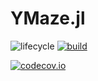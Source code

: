 # YMaze.jl

<!-- Tidyverse lifecycle badges, see https://www.tidyverse.org/lifecycle/ Uncomment or delete as needed. -->
![lifecycle](https://img.shields.io/badge/lifecycle-experimental-orange.svg)<!--
![lifecycle](https://img.shields.io/badge/lifecycle-maturing-blue.svg)
![lifecycle](https://img.shields.io/badge/lifecycle-stable-green.svg)
![lifecycle](https://img.shields.io/badge/lifecycle-retired-orange.svg)
![lifecycle](https://img.shields.io/badge/lifecycle-archived-red.svg)
![lifecycle](https://img.shields.io/badge/lifecycle-dormant-blue.svg) -->
[![build](https://github.com/jbrea/YMaze.jl/workflows/CI/badge.svg)](https://github.com/jbrea/YMaze.jl/actions?query=workflow%3ACI)
<!-- travis-ci.com badge, uncomment or delete as needed, depending on whether you are using that service. -->
<!-- [![Build Status](https://travis-ci.com/jbrea/YMaze.jl.svg?branch=master)](https://travis-ci.com/jbrea/YMaze.jl) -->
<!-- Coverage badge on codecov.io, which is used by default. -->
[![codecov.io](http://codecov.io/github/jbrea/YMaze.jl/coverage.svg?branch=master)](http://codecov.io/github/jbrea/YMaze.jl?branch=master)
<!-- Documentation -- uncomment or delete as needed -->
<!--
[![Documentation](https://img.shields.io/badge/docs-stable-blue.svg)](https://jbrea.github.io/YMaze.jl/stable)
[![Documentation](https://img.shields.io/badge/docs-master-blue.svg)](https://jbrea.github.io/YMaze.jl/dev)
-->
<!-- Aqua badge, see test/runtests.jl -->
<!-- [![Aqua QA](https://raw.githubusercontent.com/JuliaTesting/Aqua.jl/master/badge.svg)](https://github.com/JuliaTesting/Aqua.jl) -->
